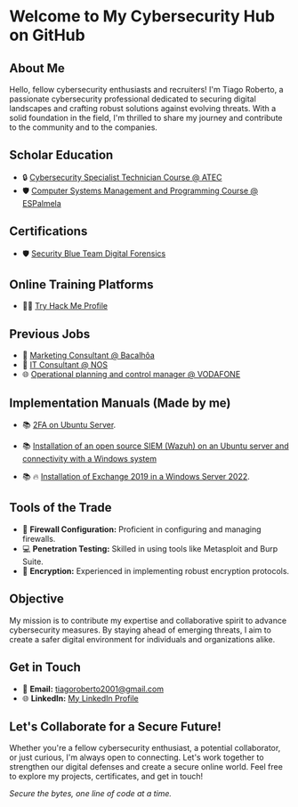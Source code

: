 # Welcome to My Cybersecurity Hub on GitHub

## About Me

Hello, fellow cybersecurity enthusiasts and recruiters! I'm Tiago Roberto, a passionate cybersecurity professional dedicated to securing digital landscapes and crafting robust solutions against evolving threats. With a solid foundation in the field, I'm thrilled to share my journey and contribute to the community and to the companies.

## Scholar Education

- 🔒 [Cybersecurity Specialist Technician Course @ ATEC](#)
- 🛡️ [Computer Systems Management and Programming Course @ ESPalmela](#)

## Certifications
- 🛡️ [Security Blue Team Digital Forensics](https://drive.google.com/file/d/1o_uTBDA25-XdiH-pYEmC9FmF7w-Ly5rT/view?usp=sharing)

## Online Training Platforms
- 🐱‍💻 [Try Hack Me Profile](https://tryhackme.com/p/troberto2001)

## Previous Jobs
- 🍷 [Marketing Consultant @ Bacalhôa](#)
- 🏢 [IT Consultant @ NOS](#)
- 🌐 [Operational planning and control manager @ VODAFONE](#)

## Implementation Manuals (Made by me)
- 📚 [2FA on Ubuntu Server](https://drive.google.com/file/d/1_UiwdflyM9TvjS8tZ_BIfygs87xFGF5N/view?usp=sharing/).

- 📚 [Installation of an open source SIEM (Wazuh) on an Ubuntu server and connectivity with a Windows system](https://drive.google.com/file/d/1soeyo8CYvjOQDeJJcXHbE0N6x7ax2myT/view?usp=sharing)

- 📚 🔥 [Installation of Exchange 2019 in a Windows Server 2022](https://drive.google.com/file/d/1F-8JNaF6gAEDlPQ8PAaCf66MzdOecueo/view?usp=sharing).

## Tools of the Trade

- 🔨 **Firewall Configuration:** Proficient in configuring and managing firewalls.
- 💻 **Penetration Testing:** Skilled in using tools like Metasploit and Burp Suite.
- 🔐 **Encryption:** Experienced in implementing robust encryption protocols.

## Objective

My mission is to contribute my expertise and collaborative spirit to advance cybersecurity measures. By staying ahead of emerging threats, I aim to create a safer digital environment for individuals and organizations alike.

## Get in Touch

- 📧 **Email:** [tiagoroberto2001@gmail.com](mailto:tiagoroberto2001@gmail.com)
- 🌐 **LinkedIn:** [My LinkedIn Profile](https://www.linkedin.com/in/tgroberto/)

## Let's Collaborate for a Secure Future!

Whether you're a fellow cybersecurity enthusiast, a potential collaborator, or just curious, I'm always open to connecting. Let's work together to strengthen our digital defenses and create a secure online world. Feel free to explore my projects, certificates, and get in touch!

*Secure the bytes, one line of code at a time.*
